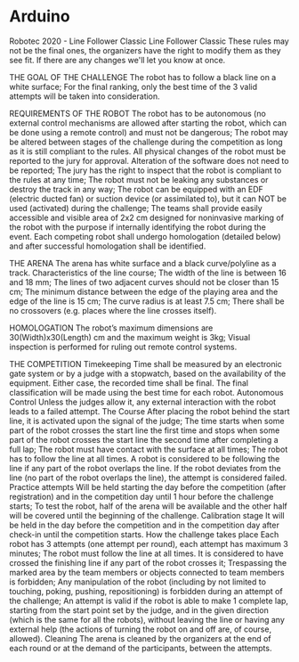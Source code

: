 # Arduino
Robotec 2020 - Line Follower Classic
Line Follower Classic
These rules may not be the final ones, the organizers have the right to modify them as they see fit. If there are any changes we'll let you know at once.

 

THE GOAL OF THE CHALLENGE
The robot has to follow a black line on a white surface;
For the final ranking, only the best time of the 3 valid attempts will be taken into consideration.

REQUIREMENTS OF THE ROBOT
The robot has to be autonomous (no external control mechanisms are allowed after starting the robot, which can be done using a remote control) and must not be dangerous;
The robot may be altered between stages of the challenge during the competition as long as it is still compliant to the rules. All physical changes of the robot must be reported to the jury for approval. Alteration of the software does not need to be reported;
The jury has the right to inspect that the robot is compliant to the rules at any time;
The robot must not be leaking any substances or destroy the track in any way;
The robot can be equipped with an EDF (electric ducted fan) or suction device (or assimilated to), but it can NOT be used (activated) during the challenge;
The teams shall provide easily accessible and visible area of 2x2 cm designed for noninvasive marking of the robot with the purpose if internally identifying the robot during the event. Each competing robot shall undergo homologation (detailed below) and after successful homologation shall be identified.

THE ARENA
The arena has white surface and a black curve/polyline as a track.
Characteristics of the line course;
The width of the line is between 16 and 18 mm;
The lines of two adjacent curves should not be closer than 15 cm;
The minimum distance between the edge of the playing area and the edge of the line is 15 cm;
The curve radius is at least 7.5 cm;
There shall be no crossovers (e.g. places where the line crosses itself).

HOMOLOGATION
The robot’s maximum dimensions are 30(Width)x30(Length) cm and the maximum weight is 3kg;
Visual inspection is performed for ruling out remote control systems.

THE COMPETITION
Timekeeping
Time shall be measured by an electronic gate system or by a judge with a stopwatch, based on the availability of the equipment. Either case, the recorded time shall be final. The final classification will be made using the best time for each robot.
Autonomous Control
Unless the judges allow it, any external interaction with the robot leads to a failed attempt.
The Course
After placing the robot behind the start line, it is activated upon the signal of the judge;
The time starts when some part of the robot crosses the start line the first time and stops when some part of the robot crosses the start line the second time after completing a full lap;
The robot must have contact with the surface at all times;
The robot has to follow the line at all times. A robot is considered to be following the line if any part of the robot overlaps the line. If the robot deviates from the line (no part of the robot overlaps the line), the attempt is considered failed.
Practice attempts
Will be held starting the day before the competition (after registration) and in the competition day until 1 hour before the challenge starts;
To test the robot, half of the arena will be available and the other half will be covered until the beginning of the challenge.
Calibration stage
It will be held in the day before the competition and in the competition day after check-in until the competition starts.
How the challenge takes place
Each robot has 3 attempts (one attempt per round), each attempt has maximum 3 minutes;
The robot must follow the line at all times. It is considered to have crossed the finishing line if any part of the robot crosses it;
Trespassing the marked area by the team members or objects connected to team members is forbidden;
Any manipulation of the robot (including by not limited to touching, poking, pushing, repositioning) is forbidden during an attempt of the challenge;
An attempt is valid if the robot is able to make 1 complete lap, starting from the start point set by the judge, and in the given direction (which is the same for all the robots), without leaving the line or having any external help (the actions of turning the robot on and off are, of course, allowed).
Cleaning
The arena is cleaned by the organizers at the end of each round or at the demand of the participants, between the attempts.
